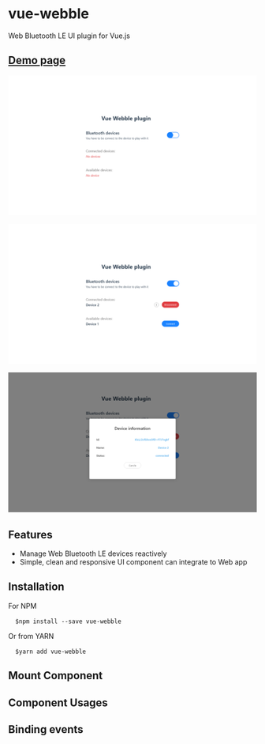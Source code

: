 # vue-webble

Web Bluetooth LE UI plugin for Vue.js

## [Demo page](/sample)

![vue webble no devices](/sample/src/assets/webble-no-devices.png)

![vue webble list](/sample/src/assets/webble-devices-list.png)

![vue webble connected list](/sample/src/assets/webble-device-info.png)

## Features

- Manage Web Bluetooth LE devices reactively
- Simple, clean and responsive UI component can integrate to Web app

## Installation

For NPM

```Shell
  $npm install --save vue-webble
```

Or from YARN

```Shell
  $yarn add vue-webble
```

## Mount Component

## Component Usages

## Binding events
